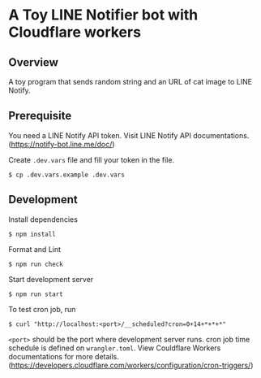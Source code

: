 # A Toy LINE Notifier bot with Cloudflare workers

## Overview

A toy program that sends random string and an URL of cat image to LINE Notify.

## Prerequisite

You need a LINE Notify API token. Visit LINE Notify API documentations. (https://notify-bot.line.me/doc/)

Create `.dev.vars` file and fill your token in the file.

```
$ cp .dev.vars.example .dev.vars
```

## Development

Install dependencies

```
$ npm install
```

Format and Lint

```
$ npm run check
```

Start development server

```
$ npm run start
```

To test cron job, run

```
$ curl "http://localhost:<port>/__scheduled?cron=0+14+*+*+*"
```

`<port>` should be the port where development server runs. cron job time schedule is defined on `wrangler.toml`.
View Couldflare Workers documentations for more details. (https://developers.cloudflare.com/workers/configuration/cron-triggers/)
